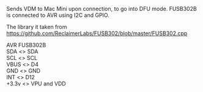 Sends VDM to Mac Mini upon connection, to go into DFU mode. FUSB302B is connected to AVR using I2C and GPIO.

The library it taken from https://github.com/ReclaimerLabs/FUSB302/blob/master/FUSB302.cpp

AVR    FUSB302B  
SDA <> SDA  
SCL <> SCL  
VBUS <> D4  
GND <> GND  
INT <> D12  
+3.3v <> VPU and VDD  
